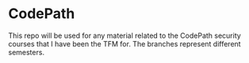 # CodePath

This repo will be used for any material related to the CodePath security courses that I have been the TFM for. The branches represent different semesters.
